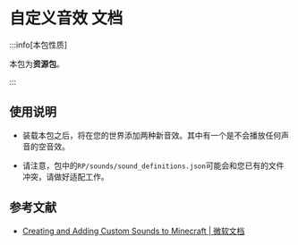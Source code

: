 # 自定义音效 文档

:::info[本包性质]

本包为**资源包**。

:::

## 使用说明

* 装载本包之后，将在您的世界添加两种新音效。其中有一个是不会播放任何声音的空音效。

* 请注意，包中的`RP/sounds/sound_definitions.json`可能会和您已有的文件冲突，请做好适配工作。

## 参考文献

* [Creating and Adding Custom Sounds to Minecraft | 微软文档](https://learn.microsoft.com/en-us/minecraft/creator/documents/addcustomsounds?view=minecraft-bedrock-stable)
